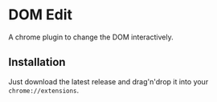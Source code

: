 # DOM Edit

A chrome plugin to change the DOM interactively.

## Installation

Just download the latest release and drag'n'drop it into your `chrome://extensions`.

